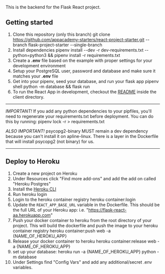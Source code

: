 This is the backend for the Flask React project.

## Getting started
1. Clone this repository (only this branch)
git clone https://github.com/appacademy-starters/react-project-starter.git --branch flask-project-starter --single-branch
2. Install dependencies
pipenv install --dev -r dev-requirements.txt --python=python3 && pipenv install -r requirements.txt
3. Create a **.env** file based on the example with proper settings for your
   development environment
4. Setup your PostgreSQL user, password and database and make sure it matches your **.env** file
5. Get into your pipenv, seed your database, and run your flask app
   pipenv shell
   python -m database && flask run
6. To run the React App in development, checkout the [README](./client/README.md) inside the client directory.
***
*IMPORTANT!*
   If you add any python dependencies to your pipfiles, you'll need to regenerate your requirements.txt before deployment.
   You can do this by running:
   pipenv lock -r > requirements.txt

*ALSO IMPORTANT!*
   psycopg2-binary MUST remain a dev dependency because you can't install it on apline-linux.
   There is a layer in the Dockerfile that will install psycopg2 (not binary) for us.
***

## Deploy to Heroku
1. Create a new project on Heroku
2. Under Resources click "Find more add-ons" and add the add on called "Heroku Postgres"
3. Install the [Heroku CLI](https://devcenter.heroku.com/articles/heroku-command-line)
4. Run
   heroku login
5. Login to the heroku container registry
   heroku container:login
   <!-- PK did not find a place in Dockerfile to update the following: -->
6. Update the `REACT_APP_BASE_URL` variable in the Dockerfile.
   This should be the full URL of your Heroku app: i.e. "https://flask-react-aa.herokuapp.com"
7. Push your docker container to heroku from the root directory of your project.
   This will build the dockerfile and push the image to your heroku container registry
   heroku container:push web -a {NAME_OF_HEROKU_APP}
8. Release your docker container to heroku
   heroku container:release web -a {NAME_OF_HEROKU_APP}
9. set up your database:
   heroku run -a {NAME_OF_HEROKU_APP} python -m database
10. Under Settings find "Config Vars" and add any additional/secret .env variables.
